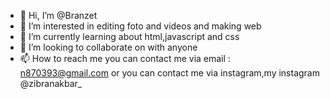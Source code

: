 - 👋 Hi, I’m @Branzet
- 👀 I’m interested in editing foto and videos and making web
- 🌱 I’m currently learning about html,javascript and css
- 💞️ I’m looking to collaborate on with anyone
- 📫 How to reach me you can contact me via email : n870393@gmail.com or you can contact me via instagram,my instagram @zibranakbar_

<!---
hi,my name is zibran,i'm from indonesia i'm 17 years old now i'm a 1st semester student who wants to learn about informatics
--->
